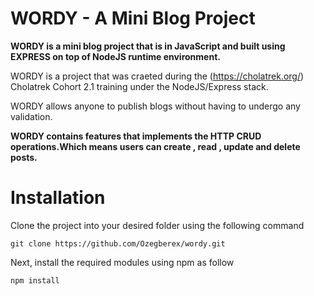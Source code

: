 # WORDY - A Mini Blog Project

**WORDY is a mini blog project that is in JavaScript and built using EXPRESS on top of NodeJS runtime environment.**

WORDY is a project that was craeted during the (https://cholatrek.org/) Cholatrek Cohort 2.1 training under the NodeJS/Express stack.

WORDY allows anyone to publish blogs without having to undergo any validation.

**WORDY contains features that implements the HTTP CRUD operations.Which means users can create , read , update and delete posts.**

# Installation

Clone the project into your desired folder using the following command
```
git clone https://github.com/Ozegberex/wordy.git
```

Next, install the required modules using npm as follow

```
npm install
```